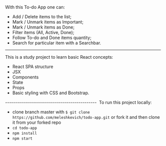 With this To-do App one can:

- Add / Delete items to the list;
- Mark / Unmark items as Important;
- Mark / Unmark items as Done;
- Filter items (All, Active, Done);
- Follow To-do and Done items quantity;
- Search for particular item with a Searchbar. 

--------------------------------------------
This is a study project to learn basic React concepts:
- React SPA structure 
- JSX 
- Components
- State
- Props  
- Basic styling with CSS and Bootstrap.

---------------------------------------------- 
To run this project locally: 
- clone branch master with `$ git clone https://github.com/meleshkevich/todo-app.git`
  or fork it and then clone it from your forked repo
- `cd todo-app`
- `npm install`
- `npm start`
